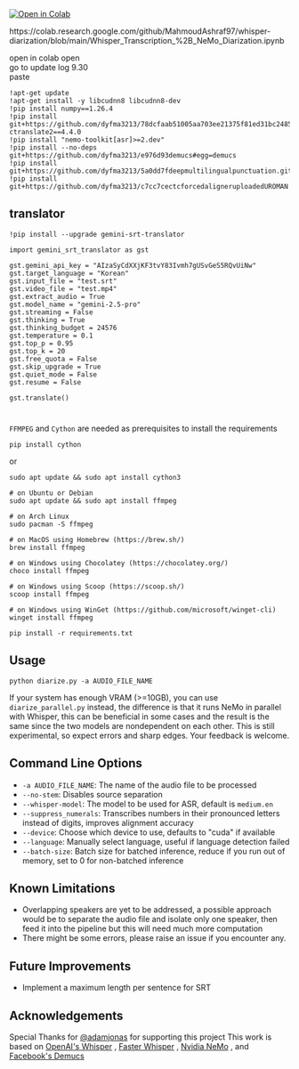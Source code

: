 
  </a> 
  </a>
  <a href="https://colab.research.google.com/github/MahmoudAshraf97/whisper-diarization/blob/main/Whisper_Transcription_%2B_NeMo_Diarization.ipynb">
  <img src="https://colab.research.google.com/assets/colab-badge.svg" alt="Open in Colab">
  </a>
 
</p>
https://colab.research.google.com/github/MahmoudAshraf97/whisper-diarization/blob/main/Whisper_Transcription_%2B_NeMo_Diarization.ipynb

open in colab  open
<br />
go to update log 9.30
<br />
paste

```
!apt-get update
!apt-get install -y libcudnn8 libcudnn8-dev
!pip install numpy==1.26.4
!pip install git+https://github.com/dyfma3213/78dcfaab51005aa703ee21375f81ed31bc248560whisperxfork.git ctranslate2==4.4.0
!pip install "nemo-toolkit[asr]>=2.dev"
!pip install --no-deps git+https://github.com/dyfma3213/e976d93demucs#egg=demucs
!pip install git+https://github.com/dyfma3213/5a0dd7fdeepmultilingualpunctuation.git
!pip install git+https://github.com/dyfma3213/c7cc7cectcforcedaligneruploadedUROMAN.git
```

## translator
```
!pip install --upgrade gemini-srt-translator
```
```
import gemini_srt_translator as gst

gst.gemini_api_key = "AIzaSyCdXXjKF3tvY83Ivmh7gUSvGeS5RQvUiNw"
gst.target_language = "Korean"
gst.input_file = "test.srt"
gst.video_file = "test.mp4"
gst.extract_audio = True
gst.model_name = "gemini-2.5-pro"
gst.streaming = False
gst.thinking = True
gst.thinking_budget = 24576
gst.temperature = 0.1
gst.top_p = 0.95
gst.top_k = 20
gst.free_quota = False
gst.skip_upgrade = True
gst.quiet_mode = False
gst.resume = False

gst.translate()
```
#
`FFMPEG` and `Cython` are needed as prerequisites to install the requirements
```
pip install cython
```
or
```
sudo apt update && sudo apt install cython3
```
```
# on Ubuntu or Debian
sudo apt update && sudo apt install ffmpeg

# on Arch Linux
sudo pacman -S ffmpeg

# on MacOS using Homebrew (https://brew.sh/)
brew install ffmpeg

# on Windows using Chocolatey (https://chocolatey.org/)
choco install ffmpeg

# on Windows using Scoop (https://scoop.sh/)
scoop install ffmpeg

# on Windows using WinGet (https://github.com/microsoft/winget-cli)
winget install ffmpeg
```
```
pip install -r requirements.txt
```
## Usage 

```
python diarize.py -a AUDIO_FILE_NAME
```

If your system has enough VRAM (>=10GB), you can use `diarize_parallel.py` instead, the difference is that it runs NeMo in parallel with Whisper, this can be beneficial in some cases and the result is the same since the two models are nondependent on each other. This is still experimental, so expect errors and sharp edges. Your feedback is welcome.

## Command Line Options

- `-a AUDIO_FILE_NAME`: The name of the audio file to be processed
- `--no-stem`: Disables source separation
- `--whisper-model`: The model to be used for ASR, default is `medium.en`
- `--suppress_numerals`: Transcribes numbers in their pronounced letters instead of digits, improves alignment accuracy
- `--device`: Choose which device to use, defaults to "cuda" if available
- `--language`: Manually select language, useful if language detection failed
- `--batch-size`: Batch size for batched inference, reduce if you run out of memory, set to 0 for non-batched inference

## Known Limitations
- Overlapping speakers are yet to be addressed, a possible approach would be to separate the audio file and isolate only one speaker, then feed it into the pipeline but this will need much more computation
- There might be some errors, please raise an issue if you encounter any.

## Future Improvements
- Implement a maximum length per sentence for SRT

## Acknowledgements
Special Thanks for [@adamjonas](https://github.com/adamjonas) for supporting this project
This work is based on [OpenAI's Whisper](https://github.com/openai/whisper) , [Faster Whisper](https://github.com/guillaumekln/faster-whisper) , [Nvidia NeMo](https://github.com/NVIDIA/NeMo) , and [Facebook's Demucs](https://github.com/facebookresearch/demucs)
